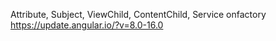 Attribute, Subject, ViewChild, ContentChild, Service onfactory
https://update.angular.io/?v=8.0-16.0 
